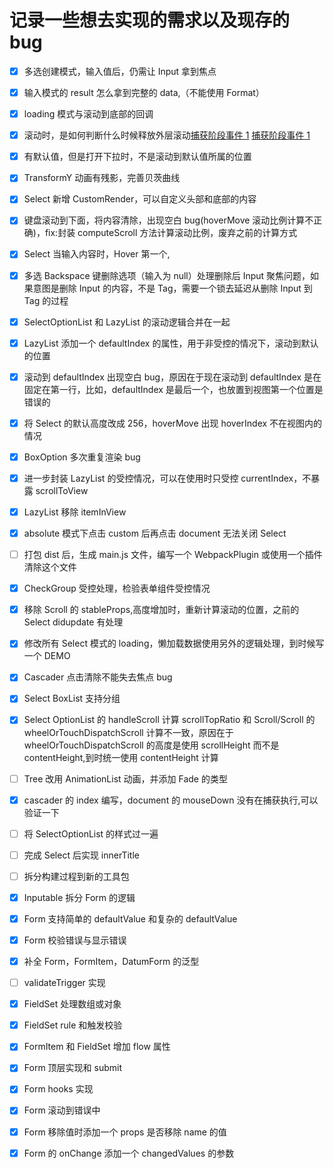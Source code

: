 # 记录一些想去实现的需求以及现存的 bug

-   [x] 多选创建模式，输入值后，仍需让 Input 拿到焦点

-   [x] 输入模式的 result 怎么拿到完整的 data,（不能使用 Format）

-   [x] loading 模式与滚动到底部的回调

-   [x] 滚动时，是如何判断什么时候释放外层滚动[捕获阶段事件 1](https://stackoverflow.com/questions/1009753/pass-mouse-events-through-absolutely-positioned-element) [捕获阶段事件 1](https://www.cnblogs.com/songdongdong/p/9115668.html)

-   [x] 有默认值，但是打开下拉时，不是滚动到默认值所属的位置

-   [x] TransformY 动画有残影，完善贝茨曲线

-   [x] Select 新增 CustomRender，可以自定义头部和底部的内容

-   [x] 键盘滚动到下面，将内容清除，出现空白 bug(hoverMove 滚动比例计算不正确)，fix:封装 computeScroll 方法计算滚动比例，废弃之前的计算方式

*   [x] Select 当输入内容时，Hover 第一个,

-   [x] 多选 Backspace 键删除选项（输入为 null）处理删除后 Input 聚焦问题，如果意图是删除 Input 的内容，不是 Tag，需要一个锁去延迟从删除 Input 到 Tag 的过程

-   [x] SelectOptionList 和 LazyList 的滚动逻辑合并在一起

-   [x] LazyList 添加一个 defaultIndex 的属性，用于非受控的情况下，滚动到默认的位置

-   [x] 滚动到 defaultIndex 出现空白 bug，原因在于现在滚动到 defaultIndex 是在固定在第一行，比如，defaultIndex 是最后一个，也放置到视图第一个位置是错误的

-   [x] 将 Select 的默认高度改成 256，hoverMove 出现 hoverIndex 不在视图内的情况

-   [x] BoxOption 多次重复渲染 bug

-   [x] 进一步封装 LazyList 的受控情况，可以在使用时只受控 currentIndex，不暴露 scrollToView

-   [x] LazyList 移除 itemInView

-   [x] absolute 模式下点击 custom 后再点击 document 无法关闭 Select

-   [ ] 打包 dist 后，生成 main.js 文件，编写一个 WebpackPlugin 或使用一个插件清除这个文件

-   [x] CheckGroup 受控处理，检验表单组件受控情况

-   [x] 移除 Scroll 的 stableProps,高度增加时，重新计算滚动的位置，之前的 Select didupdate 有处理

-   [x] 修改所有 Select 模式的 loading，懒加载数据使用另外的逻辑处理，到时候写一个 DEMO

-   [x] Cascader 点击清除不能失去焦点 bug

-   [x] Select BoxList 支持分组

-   [x] Select OptionList 的 handleScroll 计算 scrollTopRatio 和 Scroll/Scroll 的 wheelOrTouchDispatchScroll 计算不一致，原因在于 wheelOrTouchDispatchScroll 的高度是使用 scrollHeight 而不是 contentHeight,到时统一使用 contentHeight 计算

-   [ ] Tree 改用 AnimationList 动画，并添加 Fade 的类型

-   [x] cascader 的 index 编写，document 的 mouseDown 没有在捕获执行,可以验证一下

-   [ ] 将 SelectOptionList 的样式过一遍

-   [ ] 完成 Select 后实现 innerTitle

-   [ ] 拆分构建过程到新的工具包

-   [x] Inputable 拆分 Form 的逻辑

-   [x] Form 支持简单的 defaultValue 和复杂的 defaultValue

-   [x] Form 校验错误与显示错误

-   [x] 补全 Form，FormItem，DatumForm 的泛型

-   [ ] validateTrigger 实现

-   [x] FieldSet 处理数组或对象

-   [x] FieldSet rule 和触发校验

-   [x] FormItem 和 FieldSet 增加 flow 属性

-   [x] Form 顶层实现和 submit

-   [x] Form hooks 实现

-   [x] Form 滚动到错误中

-   [x] Form 移除值时添加一个 props 是否移除 name 的值

-   [x] Form 的 onChange 添加一个 changedValues 的参数
